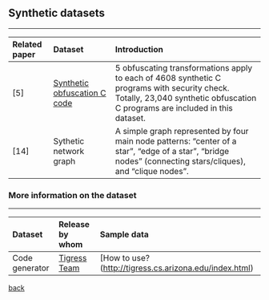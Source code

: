 ## Synthetic datasets
***

|Related paper         | Dataset          | Introduction|
|:-------------|:------------------|:------|
|[5]|[Synthetic obfuscation C code](https://github.com/tum-i22/obfuscation-benchmarks)|5 obfuscating transformations apply to each of 4608 synthetic C programs with security check. Totally, 23,040 synthetic obfuscation C programs are included in this dataset.|
|[14]|Sythetic network graph|A simple graph represented by four main node patterns: “center of a star”, “edge of a star”, “bridge nodes” (connecting stars/cliques), and “clique nodes”.|




### More information on the dataset


***


|Dataset         | Release by whom          | Sample data |
|:-------------|:------------------|:------|
|Code generator|[Tigress Team](http://tigress.cs.arizona.edu/contributors.html)  | [How to use?(http://tigress.cs.arizona.edu/index.html)|





[back](./)
